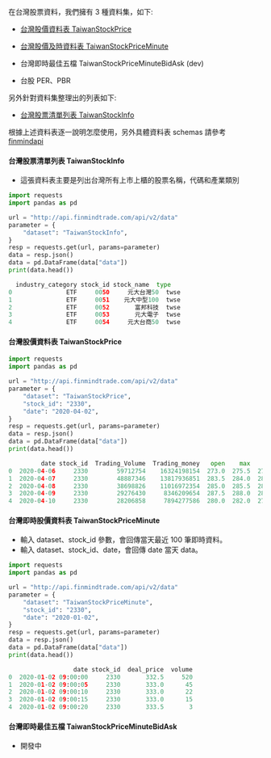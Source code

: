在台灣股票資料，我們擁有 3 種資料集，如下:

- [台灣股價資料表 TaiwanStockPrice](https://finmind.github.io/tutor/TaiwanMarket/TaiwanStock/#taiwanstockinfo)

- [台灣股價及時資料表 TaiwanStockPriceMinute](https://finmind.github.io/tutor/TaiwanMarket/TaiwanStock/#taiwanstockpriceminute)

- 台灣即時最佳五檔 TaiwanStockPriceMinuteBidAsk (dev)

- 台股 PER、PBR

另外針對資料集整理出的列表如下:

- [台灣股票清單列表 TaiwanStockInfo](https://finmind.github.io/tutor/TaiwanMarket/TaiwanStock/#taiwanstockinfo)

根據上述資料表逐一說明怎麼使用，另外具體資料表 schemas 請參考 [finmindapi](http://api.finmindtrade.com/docs#/default/method_api_v2_data_get)

#### 台灣股票清單列表 TaiwanStockInfo

- 這張資料表主要是列出台灣所有上市上櫃的股票名稱，代碼和產業類別

```python
import requests
import pandas as pd

url = "http://api.finmindtrade.com/api/v2/data"
parameter = {
    "dataset": "TaiwanStockInfo",
}
resp = requests.get(url, params=parameter)
data = resp.json()
data = pd.DataFrame(data["data"])
print(data.head())

  industry_category stock_id stock_name  type
0               ETF     0050     元大台灣50  twse
1               ETF     0051    元大中型100  twse
2               ETF     0052       富邦科技  twse
3               ETF     0053       元大電子  twse
4               ETF     0054     元大台商50  twse
```

#### 台灣股價資料表 TaiwanStockPrice

```python
import requests
import pandas as pd

url = "http://api.finmindtrade.com/api/v2/data"
parameter = {
    "dataset": "TaiwanStockPrice",
    "stock_id": "2330",
    "date": "2020-04-02",
}
resp = requests.get(url, params=parameter)
data = resp.json()
data = pd.DataFrame(data["data"])
print(data.head())

         date stock_id  Trading_Volume  Trading_money   open    max    min  close  spread  Trading_turnover
0  2020-04-06     2330        59712754    16324198154  273.0  275.5  270.0  275.5    -1.0             19971
1  2020-04-07     2330        48887346    13817936851  283.5  284.0  280.5  283.0    -1.0             24281
2  2020-04-08     2330        38698826    11016972354  285.0  285.5  283.0  285.0    -1.0             19126
3  2020-04-09     2330        29276430     8346209654  287.5  288.0  282.5  283.0    -1.0             15271
4  2020-04-10     2330        28206858     7894277586  280.0  282.0  279.0  279.5    -1.0             15833
```

#### 台灣即時股價資料表 TaiwanStockPriceMinute

- 輸入 dataset、stock_id 參數，會回傳當天最近 100 筆即時資料。
- 輸入 dataset、stock_id、date，會回傳 date 當天 data。

```python
import requests
import pandas as pd

url = "http://api.finmindtrade.com/api/v2/data"
parameter = {
    "dataset": "TaiwanStockPriceMinute",
    "stock_id": "2330",
    "date": "2020-01-02",
}
resp = requests.get(url, params=parameter)
data = resp.json()
data = pd.DataFrame(data["data"])
print(data.head())

                  date stock_id  deal_price  volume
0  2020-01-02 09:00:00     2330       332.5     520
1  2020-01-02 09:00:05     2330       333.0      45
2  2020-01-02 09:00:10     2330       333.0      22
3  2020-01-02 09:00:15     2330       333.0      15
4  2020-01-02 09:00:20     2330       333.5       3
```

#### 台灣即時最佳五檔 TaiwanStockPriceMinuteBidAsk

- 開發中

